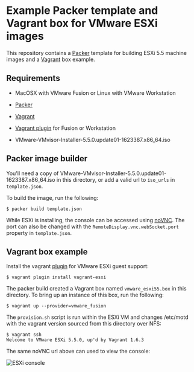 # Example Packer template and Vagrant box for VMware ESXi images

This repository contains a [Packer](http://packer.io) template for building
ESXi 5.5 machine images and a [Vagrant](http://vagrantup.com) box example.

## Requirements

* MacOSX with VMware Fusion or Linux with VMware Workstation

* [Packer](http://www.packer.io/intro/getting-started/setup.html)

* [Vagrant](http://docs.vagrantup.com/v2/installation/)

* [Vagrant plugin](http://www.vagrantup.com/vmware) for Fusion or Workstation

* VMware-VMvisor-Installer-5.5.0.update01-1623387.x86_64.iso

## Packer image builder

You'll need a copy of VMware-VMvisor-Installer-5.5.0.update01-1623387.x86_64.iso in this
directory, or add a valid url to `iso_urls` in `template.json`.

To build the image, run the following:

```
$ packer build template.json
```

While ESXi is installing, the console can be accessed using
[noVNC](http://novnc.com?host=localhost&port=6550).  The port can also be
changed with the `RemoteDisplay.vnc.webSocket.port` property in `template.json`.

## Vagrant box example

Install the vagrant [plugin](https://github.com/dougm/vagrant-esxi) for VMware
ESXi guest support:

```
$ vagrant plugin install vagrant-esxi
```

The packer build created a Vagrant box named `vmware_esxi55.box` in this
directory.  To bring up an instance of this box, run the following:

```
$ vagrant up --provider=vmware_fusion
```

The `provision.sh` script is run within the ESXi VM and changes /etc/motd with
the vagrant version sourced from this directory over NFS:

```
$ vagrant ssh
Welcome to VMware ESXi 5.5.0, up'd by Vagrant 1.6.3
```

The same noVNC url above can used to view the console:

![ESXi console](esxi-console.png)
